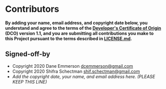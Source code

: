 # Contributors

**By adding your name, email address, and copyright date below, you understand and agree to the terms of the [Developer's Certificate of Origin](https://developercertificate.org/) (DCO) version 1.1, and you are submitting all contributions you make to this Project pursuant to the terms described in [LICENSE.md](LICENSE.md).**

## Signed-off-by

- Copyright 2020 Dane Emmerson dcemmerson@gmail.com 
- Copyright 2020 Shifra Schectman shif.schectman@gmail.com
- _Add the copyright date, your name, and email address here. (PLEASE KEEP THIS LINE)_

